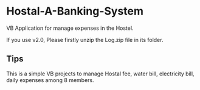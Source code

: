 # Hostal-A-Banking-System
VB Application for manage expenses in the Hostel.

If you use v2.0, Please firstly unzip the Log.zip file in its folder.

## Tips

   This is a simple VB projects to manage Hostal fee, water bill, electricity bill, daily expenses among 8 members.
  

